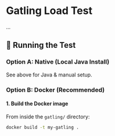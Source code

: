 # Gatling Load Test

...

## 🚀 Running the Test

### Option A: Native (Local Java Install)
See above for Java & manual setup.

### Option B: Docker (Recommended)

#### 1. Build the Docker image
From inside the `gatling/` directory:
```bash
docker build -t my-gatling .
